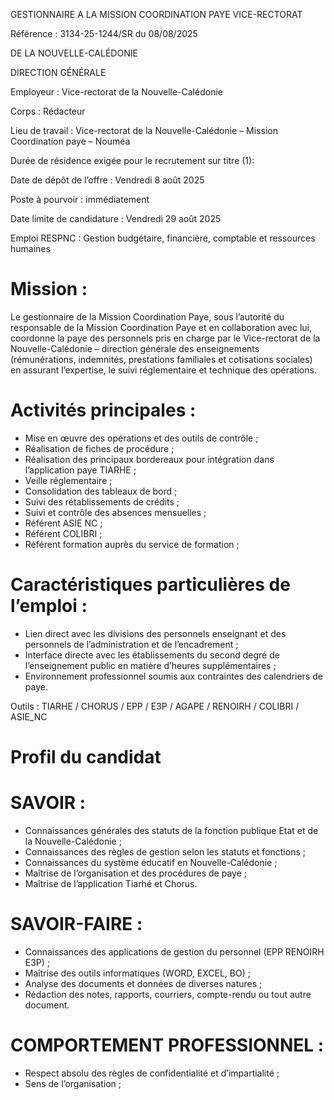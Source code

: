 
GESTIONNAIRE A LA MISSION COORDINATION PAYE
VICE-RECTORAT

Référence : 3134-25-1244/SR du 08/08/2025

DE LA NOUVELLE-CALÉDONIE

DIRECTION GÉNÉRALE

Employeur : Vice-rectorat de la Nouvelle-Calédonie

Corps : Rédacteur

Lieu de travail : Vice-rectorat de la Nouvelle-Calédonie – Mission Coordination paye – Nouméa

Durée de résidence exigée pour le recrutement sur titre (1):

Date de dépôt de l’offre : Vendredi 8 août 2025

Poste à pourvoir : immédiatement

Date limite de candidature : Vendredi 29 août 2025

Emploi RESPNC : Gestion budgétaire, financière, comptable et ressources humaines

# Mission :

Le gestionnaire de la Mission Coordination Paye, sous l’autorité du responsable de la Mission Coordination Paye et en collaboration avec lui, coordonne la paye des personnels pris en charge par le Vice-rectorat de la Nouvelle-Calédonie – direction générale des enseignements (rémunérations, indemnités, prestations familiales et cotisations sociales) en assurant l’expertise, le suivi réglementaire et technique des opérations.

# Activités principales :

- Mise en œuvre des opérations et des outils de contrôle ;
- Réalisation de fiches de procédure ;
- Réalisation des principaux bordereaux pour intégration dans l’application paye TIARHE ;
- Veille réglementaire ;
- Consolidation des tableaux de bord ;
- Suivi des rétablissements de crédits ;
- Suivi et contrôle des absences mensuelles ;
- Référent ASIE NC ;
- Référent COLIBRI ;
- Référent formation auprès du service de formation ;

# Caractéristiques particulières de l’emploi :

- Lien direct avec les divisions des personnels enseignant et des personnels de l’administration et de l’encadrement ;
- Interface directe avec les établissements du second degré de l’enseignement public en matière d’heures supplémentaires ;
- Environnement professionnel soumis aux contraintes des calendriers de paye.

Outils : TIARHE / CHORUS / EPP / E3P / AGAPE / RENOIRH / COLIBRI / ASIE_NC

# Profil du candidat

# SAVOIR :

- Connaissances générales des statuts de la fonction publique Etat et de la Nouvelle-Calédonie ;
- Connaissances des règles de gestion selon les statuts et fonctions ;
- Connaissances du système éducatif en Nouvelle-Calédonie ;
- Maîtrise de l’organisation et des procédures de paye ;
- Maîtrise de l’application Tiarhé et Chorus.

# SAVOIR-FAIRE :

- Connaissances des applications de gestion du personnel (EPP RENOIRH E3P) ;
- Maîtrise des outils informatiques (WORD, EXCEL, BO) ;
- Analyse des documents et données de diverses natures ;
- Rédaction des notes, rapports, courriers, compte-rendu ou tout autre document.

# COMPORTEMENT PROFESSIONNEL :

- Respect absolu des règles de confidentialité et d’impartialité ;
- Sens de l’organisation ;


